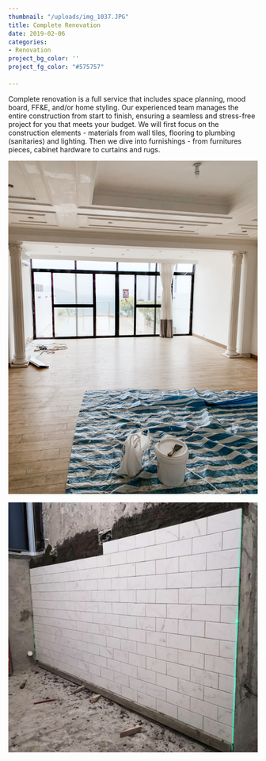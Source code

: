 ```yaml
---
thumbnail: "/uploads/img_1037.JPG"
title: Complete Renovation
date: 2019-02-06
categories:
- Renovation
project_bg_color: ''
project_fg_color: "#575757"

---
```

Complete renovation is a full service that includes space planning, mood board, FF&E, and/or home styling. Our experienced team manages the entire construction from start to finish, ensuring a seamless and stress-free project for you that meets your budget. We will first focus on the construction elements - materials from wall tiles, flooring to plumbing (sanitaries) and lighting. Then we dive into furnishings - from furnitures pieces, cabinet hardware to curtains and rugs.

![](/uploads/img_2227.JPG)

![](/uploads/ce9d9080-db93-4fea-b3e2-f1e5359936ec.JPG)